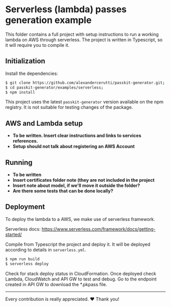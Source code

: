 # Serverless (lambda) passes generation example

This folder contains a full project with setup instructions to run a working lambda on AWS through serverless. The project is written in Typescript, so it will require you to compile it.

## Initialization

Install the dependencies:

```sh
$ git clone https://github.com/alexandercerutti/passkit-generator.git;
$ cd passkit-generator/examples/serverless;
$ npm install
```

This project uses the latest `passkit-generator` version available on the npm registry. It is not suitable for testing changes of the package.

## AWS and Lambda setup

- **To be written. Insert clear instructions and links to services references.**
- **Setup should not talk about registering an AWS Account**

## Running

- **To be written**
- **Insert certificates folder note (they are not included in the project**
- **Insert note about model, if we'll move it outside the folder?**
- **Are there some tests that can be done locally?**

## Deployment

To deploy the lambda to a AWS, we make use of serverless framework.

Serverless docs: https://www.serverless.com/framework/docs/getting-started/

Compile from Typescript the project and deploy it. It will be deployed according to details in `serverless.yml`.

```sh
$ npm run build
$ serverless deploy
```

Check for stack deploy status in CloudFormation. Once deployed check Lambda, CloudWatch and API GW to test and debug.
Go to the endpoint created in API GW to download the *.pkpass file.

___

Every contribution is really appreciated. ❤️ Thank you!
